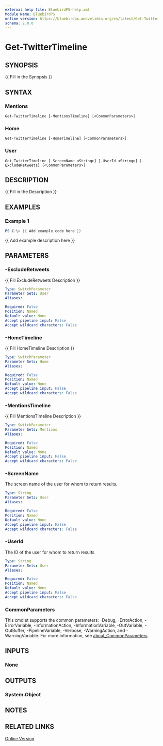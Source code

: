 ```yaml
---
external help file: BluebirdPS-help.xml
Module Name: BluebirdPS
online version: https://bluebirdps.anovelidea.org/en/latest/Get-TwitterTimeline
schema: 2.0.0
---
```


# Get-TwitterTimeline

## SYNOPSIS
{{ Fill in the Synopsis }}

## SYNTAX

### Mentions
```
Get-TwitterTimeline [-MentionsTimeline] [<CommonParameters>]
```

### Home
```
Get-TwitterTimeline [-HomeTimeline] [<CommonParameters>]
```

### User
```
Get-TwitterTimeline [-ScreenName <String>] [-UserId <String>] [-ExcludeRetweets] [<CommonParameters>]
```

## DESCRIPTION
{{ Fill in the Description }}

## EXAMPLES

### Example 1
```powershell
PS C:\> {{ Add example code here }}
```

{{ Add example description here }}

## PARAMETERS

### -ExcludeRetweets
{{ Fill ExcludeRetweets Description }}

```yaml
Type: SwitchParameter
Parameter Sets: User
Aliases:

Required: False
Position: Named
Default value: None
Accept pipeline input: False
Accept wildcard characters: False
```

### -HomeTimeline
{{ Fill HomeTimeline Description }}

```yaml
Type: SwitchParameter
Parameter Sets: Home
Aliases:

Required: False
Position: Named
Default value: None
Accept pipeline input: False
Accept wildcard characters: False
```

### -MentionsTimeline
{{ Fill MentionsTimeline Description }}

```yaml
Type: SwitchParameter
Parameter Sets: Mentions
Aliases:

Required: False
Position: Named
Default value: None
Accept pipeline input: False
Accept wildcard characters: False
```

### -ScreenName

The screen name of the user for whom to return results.

```yaml
Type: String
Parameter Sets: User
Aliases:

Required: False
Position: Named
Default value: None
Accept pipeline input: False
Accept wildcard characters: False
```

### -UserId

The ID of the user for whom to return results.

```yaml
Type: String
Parameter Sets: User
Aliases:

Required: False
Position: Named
Default value: None
Accept pipeline input: False
Accept wildcard characters: False
```

### CommonParameters

This cmdlet supports the common parameters: -Debug, -ErrorAction, -ErrorVariable, -InformationAction, -InformationVariable, -OutVariable, -OutBuffer, -PipelineVariable, -Verbose, -WarningAction, and -WarningVariable. For more information, see [about_CommonParameters](http://go.microsoft.com/fwlink/?LinkID=113216).

## INPUTS

### None

## OUTPUTS

### System.Object

## NOTES

## RELATED LINKS

[Online Version](https://bluebirdps.anovelidea.org/en/latest/Get-TwitterTimeline)
